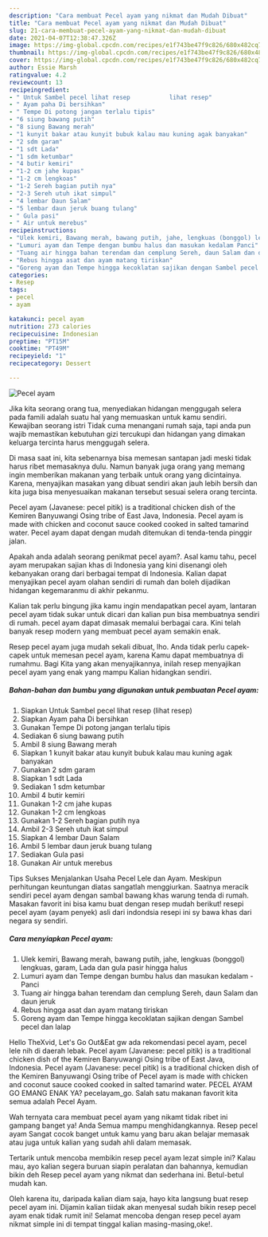 ```yaml
---
description: "Cara membuat Pecel ayam yang nikmat dan Mudah Dibuat"
title: "Cara membuat Pecel ayam yang nikmat dan Mudah Dibuat"
slug: 21-cara-membuat-pecel-ayam-yang-nikmat-dan-mudah-dibuat
date: 2021-04-07T12:38:47.326Z
image: https://img-global.cpcdn.com/recipes/e1f743be47f9c826/680x482cq70/pecel-ayam-foto-resep-utama.jpg
thumbnail: https://img-global.cpcdn.com/recipes/e1f743be47f9c826/680x482cq70/pecel-ayam-foto-resep-utama.jpg
cover: https://img-global.cpcdn.com/recipes/e1f743be47f9c826/680x482cq70/pecel-ayam-foto-resep-utama.jpg
author: Essie Marsh
ratingvalue: 4.2
reviewcount: 13
recipeingredient:
- " Untuk Sambel pecel lihat resep           lihat resep"
- " Ayam paha Di bersihkan"
- " Tempe Di potong jangan terlalu tipis"
- "6 siung bawang putih"
- "8 siung Bawang merah"
- "1 kunyit bakar atau kunyit bubuk kalau mau kuning agak banyakan"
- "2 sdm garam"
- "1 sdt Lada"
- "1 sdm ketumbar"
- "4 butir kemiri"
- "1-2 cm jahe kupas"
- "1-2 cm lengkoas"
- "1-2 Sereh bagian putih nya"
- "2-3 Sereh utuh ikat simpul"
- "4 lembar Daun Salam"
- "5 lembar daun jeruk buang tulang"
- " Gula pasi"
- " Air untuk merebus"
recipeinstructions:
- "Ulek kemiri, Bawang merah, bawang putih, jahe, lengkuas (bonggol) lengkuas, garam, Lada dan gula pasir hingga halus"
- "Lumuri ayam dan Tempe dengan bumbu halus dan masukan kedalam Panci"
- "Tuang air hingga bahan terendam dan cemplung Sereh, daun Salam dan daun jeruk"
- "Rebus hingga asat dan ayam matang tiriskan"
- "Goreng ayam dan Tempe hingga kecoklatan sajikan dengan Sambel pecel dan lalap"
categories:
- Resep
tags:
- pecel
- ayam

katakunci: pecel ayam 
nutrition: 273 calories
recipecuisine: Indonesian
preptime: "PT15M"
cooktime: "PT49M"
recipeyield: "1"
recipecategory: Dessert

---
```



![Pecel ayam](https://img-global.cpcdn.com/recipes/e1f743be47f9c826/680x482cq70/pecel-ayam-foto-resep-utama.jpg)

Jika kita seorang orang tua, menyediakan hidangan menggugah selera pada famili adalah suatu hal yang memuaskan untuk kamu sendiri. Kewajiban seorang istri Tidak cuma menangani rumah saja, tapi anda pun wajib memastikan kebutuhan gizi tercukupi dan hidangan yang dimakan keluarga tercinta harus menggugah selera.

Di masa  saat ini, kita sebenarnya bisa memesan santapan jadi meski tidak harus ribet memasaknya dulu. Namun banyak juga orang yang memang ingin memberikan makanan yang terbaik untuk orang yang dicintainya. Karena, menyajikan masakan yang dibuat sendiri akan jauh lebih bersih dan kita juga bisa menyesuaikan makanan tersebut sesuai selera orang tercinta. 

Pecel ayam (Javanese: pecel pitik) is a traditional chicken dish of the Kemiren Banyuwangi Osing tribe of East Java, Indonesia. Pecel ayam is made with chicken and coconut sauce cooked cooked in salted tamarind water. Pecel ayam dapat dengan mudah ditemukan di tenda-tenda pinggir jalan.

Apakah anda adalah seorang penikmat pecel ayam?. Asal kamu tahu, pecel ayam merupakan sajian khas di Indonesia yang kini disenangi oleh kebanyakan orang dari berbagai tempat di Indonesia. Kalian dapat menyajikan pecel ayam olahan sendiri di rumah dan boleh dijadikan hidangan kegemaranmu di akhir pekanmu.

Kalian tak perlu bingung jika kamu ingin mendapatkan pecel ayam, lantaran pecel ayam tidak sukar untuk dicari dan kalian pun bisa membuatnya sendiri di rumah. pecel ayam dapat dimasak memalui berbagai cara. Kini telah banyak resep modern yang membuat pecel ayam semakin enak.

Resep pecel ayam juga mudah sekali dibuat, lho. Anda tidak perlu capek-capek untuk memesan pecel ayam, karena Kamu dapat membuatnya di rumahmu. Bagi Kita yang akan menyajikannya, inilah resep menyajikan pecel ayam yang enak yang mampu Kalian hidangkan sendiri.

<!--inarticleads1-->

##### Bahan-bahan dan bumbu yang digunakan untuk pembuatan Pecel ayam:

1. Siapkan  Untuk Sambel pecel lihat resep           (lihat resep)
1. Siapkan  Ayam paha Di bersihkan
1. Gunakan  Tempe Di potong jangan terlalu tipis
1. Sediakan 6 siung bawang putih
1. Ambil 8 siung Bawang merah
1. Siapkan 1 kunyit bakar atau kunyit bubuk kalau mau kuning agak banyakan
1. Gunakan 2 sdm garam
1. Siapkan 1 sdt Lada
1. Sediakan 1 sdm ketumbar
1. Ambil 4 butir kemiri
1. Gunakan 1-2 cm jahe kupas
1. Gunakan 1-2 cm lengkoas
1. Gunakan 1-2 Sereh bagian putih nya
1. Ambil 2-3 Sereh utuh ikat simpul
1. Siapkan 4 lembar Daun Salam
1. Ambil 5 lembar daun jeruk buang tulang
1. Sediakan  Gula pasi
1. Gunakan  Air untuk merebus


Tips Sukses Menjalankan Usaha Pecel Lele dan Ayam. Meskipun perhitungan keuntungan diatas sangatlah menggiurkan. Saatnya meracik sendiri pecel ayam dengan sambal bawang khas warung tenda di rumah. Masakan favorit ini bisa kamu buat dengan resep mudah berikut! resepi pecel ayam (ayam penyek) asli dari indondsia resepi ini sy bawa khas dari negara sy sendiri. 

<!--inarticleads2-->

##### Cara menyiapkan Pecel ayam:

1. Ulek kemiri, Bawang merah, bawang putih, jahe, lengkuas (bonggol) lengkuas, garam, Lada dan gula pasir hingga halus
1. Lumuri ayam dan Tempe dengan bumbu halus dan masukan kedalam - Panci
1. Tuang air hingga bahan terendam dan cemplung Sereh, daun Salam dan daun jeruk
1. Rebus hingga asat dan ayam matang tiriskan
1. Goreng ayam dan Tempe hingga kecoklatan sajikan dengan Sambel pecel dan lalap


Hello TheXvid, Let&#39;s Go Out&amp;Eat gw ada rekomendasi pecel ayam, pecel lele nih di daerah lebak. Pecel ayam (Javanese: pecel pitik) is a traditional chicken dish of the Kemiren Banyuwangi Osing tribe of East Java, Indonesia. Pecel ayam (Javanese: pecel pitik) is a traditional chicken dish of the Kemiren Banyuwangi Osing tribe of Pecel ayam is made with chicken and coconut sauce cooked cooked in salted tamarind water. PECEL AYAM GO EMANG ENAK YA? pecelayam_go. Salah satu makanan favorit kita semua adalah Pecel Ayam. 

Wah ternyata cara membuat pecel ayam yang nikamt tidak ribet ini gampang banget ya! Anda Semua mampu menghidangkannya. Resep pecel ayam Sangat cocok banget untuk kamu yang baru akan belajar memasak atau juga untuk kalian yang sudah ahli dalam memasak.

Tertarik untuk mencoba membikin resep pecel ayam lezat simple ini? Kalau mau, ayo kalian segera buruan siapin peralatan dan bahannya, kemudian bikin deh Resep pecel ayam yang nikmat dan sederhana ini. Betul-betul mudah kan. 

Oleh karena itu, daripada kalian diam saja, hayo kita langsung buat resep pecel ayam ini. Dijamin kalian tiidak akan menyesal sudah bikin resep pecel ayam enak tidak rumit ini! Selamat mencoba dengan resep pecel ayam nikmat simple ini di tempat tinggal kalian masing-masing,oke!.

